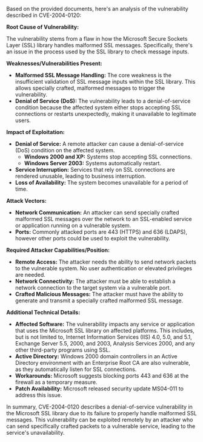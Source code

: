 Based on the provided documents, here's an analysis of the vulnerability described in CVE-2004-0120:

**Root Cause of Vulnerability:**

The vulnerability stems from a flaw in how the Microsoft Secure Sockets Layer (SSL) library handles malformed SSL messages. Specifically, there's an issue in the process used by the SSL library to check message inputs.

**Weaknesses/Vulnerabilities Present:**

*   **Malformed SSL Message Handling:** The core weakness is the insufficient validation of SSL message inputs within the SSL library. This allows specially crafted, malformed messages to trigger the vulnerability.
*   **Denial of Service (DoS):** The vulnerability leads to a denial-of-service condition because the affected system either stops accepting SSL connections or restarts unexpectedly, making it unavailable to legitimate users.

**Impact of Exploitation:**

*   **Denial of Service:**  A remote attacker can cause a denial-of-service (DoS) condition on the affected system.
    *   **Windows 2000 and XP:** Systems stop accepting SSL connections.
    *   **Windows Server 2003:** Systems automatically restart.
*   **Service Interruption:** Services that rely on SSL connections are rendered unusable, leading to business interruption.
*   **Loss of Availability:** The system becomes unavailable for a period of time.

**Attack Vectors:**

*   **Network Communication:** An attacker can send specially crafted malformed SSL messages over the network to an SSL-enabled service or application running on a vulnerable system.
*  **Ports:** Commonly attacked ports are 443 (HTTPS) and 636 (LDAPS), however other ports could be used to exploit the vulnerability.

**Required Attacker Capabilities/Position:**

*   **Remote Access:** The attacker needs the ability to send network packets to the vulnerable system. No user authentication or elevated privileges are needed.
*   **Network Connectivity:** The attacker must be able to establish a network connection to the target system via a vulnerable port.
*   **Crafted Malicious Messages:** The attacker must have the ability to generate and transmit a specially crafted malformed SSL message.

**Additional Technical Details:**

*   **Affected Software:** The vulnerability impacts any service or application that uses the Microsoft SSL library on affected platforms. This includes, but is not limited to, Internet Information Services (IIS) 4.0, 5.0, and 5.1, Exchange Server 5.5, 2000, and 2003, Analysis Services 2000, and any other third-party programs using SSL.
*   **Active Directory:** Windows 2000 domain controllers in an Active Directory environment with an Enterprise Root CA are also vulnerable, as they automatically listen for SSL connections.
*   **Workarounds:** Microsoft suggests blocking ports 443 and 636 at the firewall as a temporary measure.
*   **Patch Availability:** Microsoft released security update MS04-011 to address this issue.

In summary, CVE-2004-0120 describes a denial-of-service vulnerability in the Microsoft SSL library due to its failure to properly handle malformed SSL messages. This vulnerability can be exploited remotely by an attacker who can send specifically crafted packets to a vulnerable service, leading to the service's unavailability.